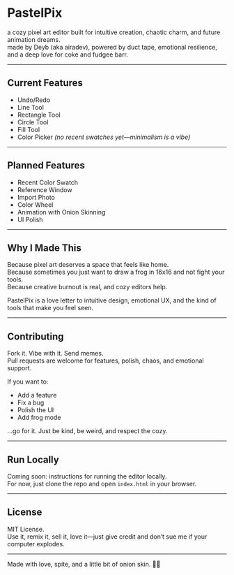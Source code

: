 # PastelPix

a cozy pixel art editor built for intuitive creation, chaotic charm, and future animation dreams.  
made by Deyb (aka airadev), powered by duct tape, emotional resilience, and a deep love for coke and fudgee barr.

---

## Current Features
- Undo/Redo
- Line Tool
- Rectangle Tool
- Circle Tool
- Fill Tool
- Color Picker *(no recent swatches yet—minimalism is a vibe)*

---

## Planned Features
- Recent Color Swatch
- Reference Window
- Import Photo
- Color Wheel
- Animation with Onion Skinning
- UI Polish

---

## Why I Made This

Because pixel art deserves a space that feels like home.  
Because sometimes you just want to draw a frog in 16x16 and not fight your tools.  
Because creative burnout is real, and cozy editors help.

PastelPix is a love letter to intuitive design, emotional UX, and the kind of tools that make you feel seen.

---

## Contributing

Fork it. Vibe with it. Send memes.  
Pull requests are welcome for features, polish, chaos, and emotional support.

If you want to:
- Add a feature
- Fix a bug
- Polish the UI
- Add frog mode

...go for it. Just be kind, be weird, and respect the cozy.

---

## Run Locally

Coming soon: instructions for running the editor locally.  
For now, just clone the repo and open `index.html` in your browser.

---

## License

MIT License.  
Use it, remix it, sell it, love it—just give credit and don’t sue me if your computer explodes.

---

Made with love, spite, and a little bit of onion skin. 🥤🍰